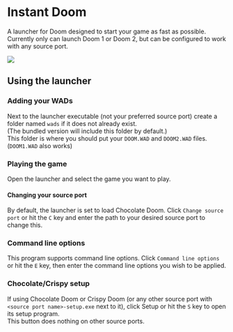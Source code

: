 # Instant Doom
A launcher for Doom designed to start your game as fast as possible. 
Currently only can launch Doom 1 or Doom 2, but can be configured to work with any source port.

![](https://github.com/SpeedStriker243/Instant-Doom/raw/main/screenshot.png)

## Using the launcher
### Adding your WADs
Next to the launcher executable (not your preferred source port) create a folder named `wads` if it does not already exist.<br>
(The bundled version will include this folder by default.)<br>
This folder is where you should put your `DOOM.WAD` and `DOOM2.WAD` files. (`DOOM1.WAD` also works)

### Playing the game
Open the launcher and select the game you want to play.<br>

#### Changing your source port
By default, the launcher is set to load Chocolate Doom. Click `Change source port` or hit the `C` key and enter the path to your desired source port to change this.

### Command line options
This program supports command line options. Click `Command line options` or hit the `E` key, then enter the command line options you wish to be applied.

### Chocolate/Crispy setup
If using Chocolate Doom or Crispy Doom (or any other source port with `<source port name>-setup.exe` next to it), click Setup or hit the `S` key to open its setup program.<br>
This button does nothing on other source ports.
